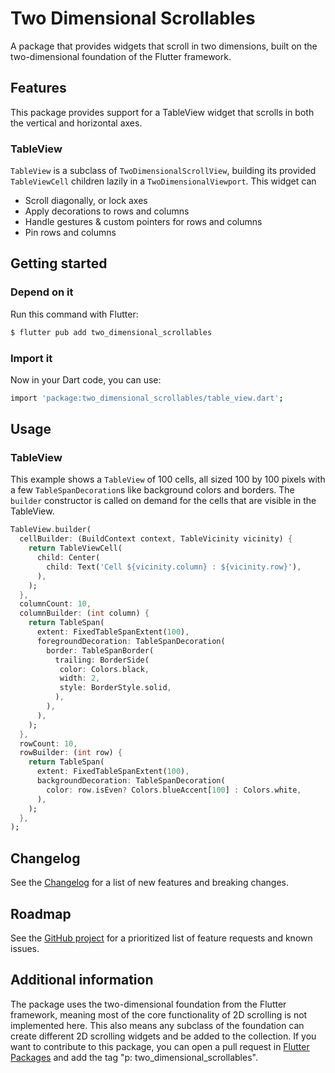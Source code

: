 # Two Dimensional Scrollables

A package that provides widgets that scroll in two dimensions, built on the
two-dimensional foundation of the Flutter framework.

## Features

This package provides support for a TableView widget that scrolls in both the
vertical and horizontal axes.

### TableView

`TableView` is a subclass of `TwoDimensionalScrollView`, building its provided
`TableViewCell` children lazily in a `TwoDimensionalViewport`. This widget can

- Scroll diagonally, or lock axes
- Apply decorations to rows and columns
- Handle gestures & custom pointers for rows and columns
- Pin rows and columns

## Getting started

### Depend on it

Run this command with Flutter:
```sh
$ flutter pub add two_dimensional_scrollables
```

### Import it

Now in your Dart code, you can use:

```sh
import 'package:two_dimensional_scrollables/table_view.dart';
```

## Usage

### TableView

This example shows a `TableView` of 100 cells, all sized 100 by 100 pixels
with a few `TableSpanDecoration`s like background colors and borders. The
`builder` constructor is called on demand for the cells that are visible in the
TableView.

```dart
TableView.builder(
  cellBuilder: (BuildContext context, TableVicinity vicinity) {
    return TableViewCell(
      child: Center(
        child: Text('Cell ${vicinity.column} : ${vicinity.row}'),
      ),
    );
  },
  columnCount: 10,
  columnBuilder: (int column) {
    return TableSpan(
      extent: FixedTableSpanExtent(100),
      foregroundDecoration: TableSpanDecoration(
        border: TableSpanBorder(
          trailing: BorderSide(
           color: Colors.black,
           width: 2,
           style: BorderStyle.solid,
          ),
        ),
      ),
    );
  },
  rowCount: 10,
  rowBuilder: (int row) {
    return TableSpan(
      extent: FixedTableSpanExtent(100),
      backgroundDecoration: TableSpanDecoration(
        color: row.isEven? Colors.blueAccent[100] : Colors.white,
      ),
    );
  },
);
```

## Changelog

See the
[Changelog](https://github.com/flutter/packages/blob/main/packages/two_dimensional_scrollables/CHANGELOG.md)
for a list of new features and breaking changes.

## Roadmap

See the [GitHub project](https://github.com/orgs/flutter/projects/32/) for a
prioritized list of feature requests and known issues.

## Additional information

The package uses the two-dimensional foundation from the Flutter framework,
meaning most of the core functionality of 2D scrolling is not implemented here.
This also means any subclass of the foundation can create different 2D scrolling
widgets and be added to the collection. If you want to contribute to
this package, you can open a pull request in [Flutter Packages](https://github.com/flutter/packages)
and add the tag "p: two_dimensional_scrollables".

